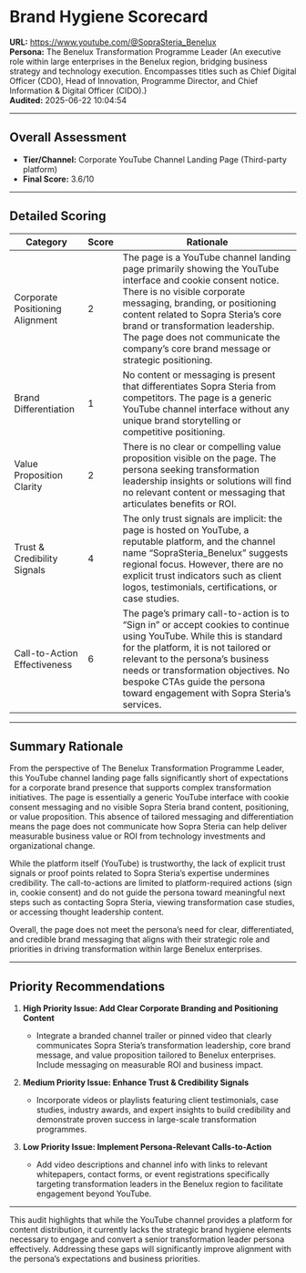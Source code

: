 # Brand Hygiene Scorecard

**URL:** https://www.youtube.com/@SopraSteria_Benelux  
**Persona:** The Benelux Transformation Programme Leader (An executive role within large enterprises in the Benelux region, bridging business strategy and technology execution. Encompasses titles such as Chief Digital Officer (CDO), Head of Innovation, Programme Director, and Chief Information & Digital Officer (CIDO).)  
**Audited:** 2025-06-22 10:04:54

---

## Overall Assessment

- **Tier/Channel:** Corporate YouTube Channel Landing Page (Third-party platform)  
- **Final Score:** 3.6/10

---

## Detailed Scoring

| Category                   | Score | Rationale                                                                                                                                                                                                                     |
|----------------------------|-------|-------------------------------------------------------------------------------------------------------------------------------------------------------------------------------------------------------------------------------|
| Corporate Positioning Alignment | 2     | The page is a YouTube channel landing page primarily showing the YouTube interface and cookie consent notice. There is no visible corporate messaging, branding, or positioning content related to Sopra Steria’s core brand or transformation leadership. The page does not communicate the company’s core brand message or strategic positioning. |
| Brand Differentiation       | 1     | No content or messaging is present that differentiates Sopra Steria from competitors. The page is a generic YouTube channel interface without any unique brand storytelling or competitive positioning.                                                                 |
| Value Proposition Clarity   | 2     | There is no clear or compelling value proposition visible on the page. The persona seeking transformation leadership insights or solutions will find no relevant content or messaging that articulates benefits or ROI.                                                  |
| Trust & Credibility Signals | 4     | The only trust signals are implicit: the page is hosted on YouTube, a reputable platform, and the channel name “SopraSteria_Benelux” suggests regional focus. However, there are no explicit trust indicators such as client logos, testimonials, certifications, or case studies.                                                    |
| Call-to-Action Effectiveness| 6     | The page’s primary call-to-action is to “Sign in” or accept cookies to continue using YouTube. While this is standard for the platform, it is not tailored or relevant to the persona’s business needs or transformation objectives. No bespoke CTAs guide the persona toward engagement with Sopra Steria’s services.             |

---

## Summary Rationale

From the perspective of The Benelux Transformation Programme Leader, this YouTube channel landing page falls significantly short of expectations for a corporate brand presence that supports complex transformation initiatives. The page is essentially a generic YouTube interface with cookie consent messaging and no visible Sopra Steria brand content, positioning, or value proposition. This absence of tailored messaging and differentiation means the page does not communicate how Sopra Steria can help deliver measurable business value or ROI from technology investments and organizational change.

While the platform itself (YouTube) is trustworthy, the lack of explicit trust signals or proof points related to Sopra Steria’s expertise undermines credibility. The call-to-actions are limited to platform-required actions (sign in, cookie consent) and do not guide the persona toward meaningful next steps such as contacting Sopra Steria, viewing transformation case studies, or accessing thought leadership content.

Overall, the page does not meet the persona’s need for clear, differentiated, and credible brand messaging that aligns with their strategic role and priorities in driving transformation within large Benelux enterprises.

---

## Priority Recommendations

1. **High Priority Issue: Add Clear Corporate Branding and Positioning Content**  
   - Integrate a branded channel trailer or pinned video that clearly communicates Sopra Steria’s transformation leadership, core brand message, and value proposition tailored to Benelux enterprises. Include messaging on measurable ROI and business impact.

2. **Medium Priority Issue: Enhance Trust & Credibility Signals**  
   - Incorporate videos or playlists featuring client testimonials, case studies, industry awards, and expert insights to build credibility and demonstrate proven success in large-scale transformation programmes.

3. **Low Priority Issue: Implement Persona-Relevant Calls-to-Action**  
   - Add video descriptions and channel info with links to relevant whitepapers, contact forms, or event registrations specifically targeting transformation leaders in the Benelux region to facilitate engagement beyond YouTube.

---

This audit highlights that while the YouTube channel provides a platform for content distribution, it currently lacks the strategic brand hygiene elements necessary to engage and convert a senior transformation leader persona effectively. Addressing these gaps will significantly improve alignment with the persona’s expectations and business priorities.